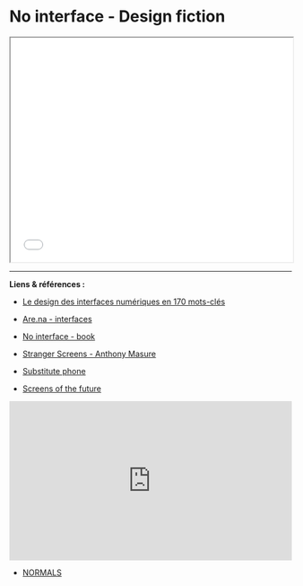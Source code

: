 # No interface - Design fiction

<iframe width="100%" height="400" src="no-interface.pdf#toolbar=0"></iframe>

---

**Liens & références :**

- [Le design des interfaces numériques en 170 mots-clés](https://www.eyrolles.com/Informatique/Livre/le-design-des-interfaces-numeriques-en-170-mots-cles-9782100585274/)

- [Are.na - interfaces](https://www.are.na/nicolas-tilly/interfaces-o4ycuz-pqsm)

- [No interface - book](http://www.nointerface.com/book/)

- [Stranger Screens - Anthony Masure](http://www.anthonymasure.com/conferences/2018-01-stranger-screens-toulouse)

- [Substitute phone](https://klemensschillinger.com/projects/substitute-phone)

- [Screens of the future](https://universaleverything.com/projects/screens-of-the-future/)

<div style="padding:56.25% 0 0 0;position:relative;"><iframe src="https://player.vimeo.com/video/223108695?color=ffffff&title=0&byline=0&portrait=0" style="position:absolute;top:0;left:0;width:100%;height:100%;" frameborder="0" allow="autoplay; fullscreen" allowfullscreen></iframe></div><script src="https://player.vimeo.com/api/player.js"></script>



- [NORMALS](http://normalfutu.re/)